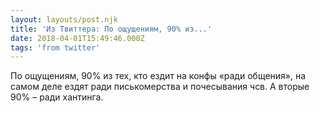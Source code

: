 ```yaml
---
layout: layouts/post.njk
title: 'Из Твиттера: По ощущениям, 90% из...'
date: 2018-04-01T15:49:46.000Z
tags: 'from twitter'
---
```



По ощущениям, 90% из тех, кто ездит на конфы «ради общения», на самом деле ездят ради писькомерства и почесывания чсв. А вторые 90% – ради хантинга.
